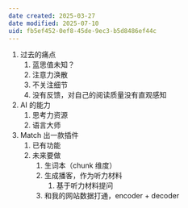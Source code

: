 ```yaml
---
date created: 2025-03-27
date modified: 2025-07-10
uid: fb5ef452-0ef8-45de-9ec3-b5d8486ef44c
---
```

 1. 过去的痛点
	 1. 蓝思值未知？
	 2. 注意力涣散
	 3. 不关注细节
	 4. 没有反馈，对自己的阅读质量没有直观感知
 2. AI 的能力
	 1. 思考力资源
	 2. 语言大师
 3. Match 出一款插件
	 1. 已有功能
	 2. 未来要做
		 1. 生词本（chunk 维度）
		 2. 生成播客，作为听力材料
			 1. 基于听力材料提问
		 3. 和我的网站数据打通，encoder + decoder
